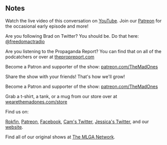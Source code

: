 ## Notes

Watch the live video of this conversation on [YouTube](https://youtu.be/bD-bUT1PvYo). Join our [Patreon](https://www.patreon.com/TheMadOnes) for the occasional early episode and more!

Are you following Brad on Twitter? You should be. Do that here: [@freedomactradio](https://twitter.com/freedomactradio)

Are you listening to the Propaganda Report? You can find that on all of the podcatchers or over at [thepropreport.com](https://www.thepropreport.com/)

Become a Patron and supporter of the show: [patreon.com/TheMadOnes](https://www.patreon.com/TheMadOnes)

Share the show with your friends! That's how we'll grow!

Become a Patron and supporter of the show: [patreon.com/TheMadOnes](https://www.patreon.com/TheMadOnes)

Grab a t-shirt, a tank, or a mug from our store over at [wearethemadones.com/store](https://wearethemadones.com/store)

Find us on:

[Rokfin](https://rokfin.com/TheMadOnes), [Patreon](https://patreon.com/TheMadOnes), [Facebook](https://www.facebook.com/WeAreTheMad/), [Cam's Twitter](https://twitter.com/HamCarless), [Jessica's Twitter](https://twitter.com/soupcanarchist), and our [website](http://wearethemad.com).

Find all of our original shows at [The MLGA Network](https://mlganetwork.com).

